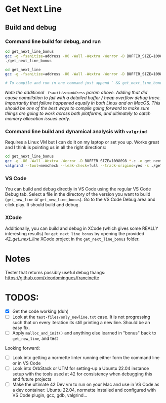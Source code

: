 # Get Next Line

## Build and debug

### Command line build for debug, and run

```sh
cd get_next_line_bonus
gcc -g -fsanitize=address -O0 -Wall -Wextra -Werror -D BUFFER_SIZE=1098098 *.c -o get_next_line_bonus
./get_next_line_bonus

cd get_next_line
gcc -g -fsanitize=address -O0 -Wall -Wextra -Werror -D BUFFER_SIZE=1098098 *.c -o get_next_line_bonus

# To compile and run in one command just append ` && get_next_line_bonus` to the above compile command and profit!
```

_Note the additional `-fsanitize=address` param above. Adding that did cause compilation to fail with a detailed buffer / heap overflow debug trace. Importantly that failure happened equally in both Linux and on MacOS. This should be one of the best ways to compile going forward to make sure things are going to work across both platforms, and ultimately to catch memory allocation issues early._

### Command line build and dynamical analysis with `valgrind`

Requires a Linux VM but I can do it on my laptop or set you up. Works great and I think is pointing us in all the right directions:

```sh
cd get_next_line_bonus
gcc -g -O0 -Wall -Wextra -Werror -D BUFFER_SIZE=1098098 *.c -o get_next_line_bonus
valgrind --tool=memcheck --leak-check=full --track-origins=yes -s ./get_next_line_bonus
```

### VS Code

You can build and debug directly in VS Code using the regular VS Code Debug tab. Select a file in the directory of the version you want to build (`get_new_line` or `get_new_line_bonus`). Go to the VS Code Debug area and click play. It should build and debug.

### XCode

Additionally, you can build and debug in XCode (which gives some REALLY interesting results) for `get_next_line_bonus` by opening the provided *42_get_next_line* XCode project in the `get_next_line_bonus` folder.

# Notes

Tester that returns possibly useful debug thangs: https://github.com/xicodomingues/francinette

# TODOS:

- [x] Get the code working (duh)
- [ ] Look at the `test-files/only_newline.txt` case. It is not progressing such that on every iteration its still printing a new line. Should be an easy fix.
- [ ] Apply `malloc_and_init()` and anything else learned in "bonus" back to `get_new_line`, and test

Looking forward:

- [ ] Look into getting a normette linter running either form the command line or in VS Code
- [ ] Look into OrbStack or UTM for setting-up a Ubuntu 22.04 instance setup with the tools used at 42 for consistency when debugging this and future projects
- [ ] Make the ultimate 42 Dev vm to run on your Mac and use in VS Code as a dev container: Ubuntu 22.04, normette installed and configured with VS Code plugin, gcc, gdb, valgrind...